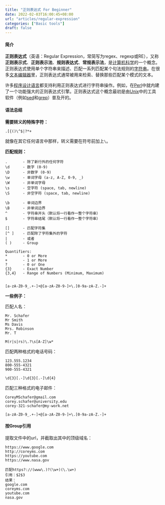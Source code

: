 ```yaml
---
title: "正则表达式 For Beginner"
date: 2022-02-03T16:00:45+08:00
url: "articles/regular-expression"
categories: ["Basic tools"]
draft: false
---
```


#### 简介

**正则表达式**（英语：Regular Expression，常简写为regex、regexp或RE），又称**正则表示式**、**正则表示法**、**规则表达式**、**常规表示法**，是[计算机科学](https://zh.wikipedia.org/wiki/计算机科学)的一个概念。正则表达式使用单个字符串来描述、匹配一系列匹配某个句法规则的[字符串](https://zh.wikipedia.org/wiki/字符串)。在很多[文本编辑器](https://zh.wikipedia.org/wiki/文本编辑器)里，正则表达式通常被用来检索、替换那些匹配某个模式的文本。

许多[程序设计语言](https://zh.wikipedia.org/wiki/程序设计语言)都支持利用正则表达式进行字符串操作。例如，在[Perl](https://zh.wikipedia.org/wiki/Perl)中就内建了一个功能强大的正则表达式引擎。正则表达式这个概念最初是由[Unix](https://zh.wikipedia.org/wiki/Unix)中的工具软件（例如[sed](https://zh.wikipedia.org/wiki/Sed)和[grep](https://zh.wikipedia.org/wiki/Grep)）普及开的。

#### 语法总结

**需要转义的特殊字符：**

```
.[{()\^$|?*+
```

就像在其它任何语言中那样，转义需要在符号前加上`\`。

**匹配规则：**

```
.       - 除了新行外的任何字符
\d      - 数字 (0-9)
\D      - 非数字 (0-9)
\w      - 单词字母 (a-z, A-Z, 0-9, _)
\W      - 非单词字母
\s      - 空字符 (space, tab, newline)
\S      - 非空字符 (space, tab, newline)

\b      - 单词边界
\B      - 非单词边界
^       - 字符串开头（默认将一行看作一整个字符串）
$       - 字符串结尾（默认将一行看作一整个字符串）

[]      - 匹配字符集
[^ ]    - 匹配除了字符集外的字符
|       - 或者
( )     - Group

Quantifiers:
*       - 0 or More
+       - 1 or More
?       - 0 or One
{3}     - Exact Number
{3,4}   - Range of Numbers (Minimum, Maximum)


[a-zA-Z0-9_.+-]+@[a-zA-Z0-9-]+\.[0-9a-zA-Z.-]+
```



**一些例子：**

匹配人名：

```
Mr. Schafer
Mr Smith
Ms Davis
Mrs. Robinson
Mr. T

M(r|s|rs)\.?\s[A-Z]\w*
```

匹配两种格式的电话号码：

```321-555-4321
123.555.1234
800-555-4321
900-555-4321

\d{3}[.-]\d{3}[.-]\d{4}
```

匹配三种格式的电子邮件：

```
CoreyMSchafer@gmail.com
corey.schafer@university.edu
corey-321-schafer@my-work.net

[a-zA-Z0-9_.+-]+@[a-zA-Z0-9-]+\.[0-9a-zA-Z.-]+
```



#### 按Group引用

提取文件中的url，并截取出其中的顶级域名：

```
https://www.google.com
http://coreyms.com
https://youtube.com
https://www.nasa.gov

匹配https?://(www\.)?(\w+)(\.\w+)
引用：$2$3
结果：
google.com
coreyms.com
youtube.com
nasa.gov
```

